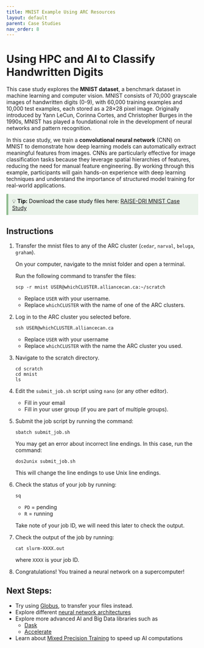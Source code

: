 ```yaml
---
title: MNIST Example Using ARC Resources 
layout: default 
parent: Case Studies
nav_order: 8
---
```


# Using HPC and AI to Classify Handwritten Digits 

This case study explores the **MNIST dataset**, a benchmark dataset in machine learning and computer vision. MNIST consists of 70,000 grayscale images of handwritten digits (0-9), with 60,000 training examples and 10,000 test examples, each stored as a 28×28 pixel image. Originally introduced by Yann LeCun, Corinna Cortes, and Christopher Burges in the 1990s, MNIST has played a foundational role in the development of neural networks and pattern recognition.

In this case study, we train a **convolutional neural network** (CNN) on MNIST to demonstrate how deep learning models can automatically extract meaningful features from images. CNNs are particularly effective for image classification tasks because they leverage spatial hierarchies of features, reducing the need for manual feature engineering. By working through this example, participants will gain hands-on experience with deep learning techniques and understand the importance of structured model training for real-world applications.

<div style="background-color: #eaf3ea; border-left: 5px solid #8FBC8F; padding: 10px; color: black;">
  💡 <strong>Tip:</strong> Download the case study files here:  
  <a href="https://github.com/kwade4/RAISE-DRI/tree/main/workshop_examples/mnist/mnist" target="_blank">
    RAISE-DRI MNIST Case Study 
  </a>
</div>

## Instructions

1. Transfer the mnist files to any of the ARC cluster (`cedar`, `narval`, `beluga`, `graham`).

    On your computer, navigate to the mnist folder and open a terminal.
    
    Run the following command to transfer the files:

    ```console: 
    scp -r mnist USER@whichCLUSTER.alliancecan.ca:~/scratch
    ```  
    * Replace  `USER` with your username. 
    * Replace `whichCLUSTER` with the name of one of the ARC clusters. 


2. Log in to the ARC cluster you selected before.
    ```console
    ssh USER@whichCLUSTER.alliancecan.ca
    ```
    * Replace `USER` with your username
    * Replace `whichCLUSTER` with the name the ARC cluster you used.


3. Navigate to the scratch directory.
    ```console
    cd scratch
    cd mnist
    ls
    ```


4. Edit the `submit_job.sh` script using `nano` (or any other editor). 
    * Fill in your email
    * Fill in your user group (if you are part of multiple groups). 


5. Submit the job script by running the command:
    ```console 
    sbatch submit_job.sh
    ```

    You may get an error about incorrect line endings. In this case, run the command:
    ```console 
    dos2unix submit_job.sh
    ```

    This will change the line endings to use Unix line endings.

6. Check the status of your job by running:
    ```console 
    sq
    ``` 
    * `PD` = pending
    * `R` = running

    Take note of your job ID, we will need this later to check the output.

7. Check the output of the job by running:
    ```console
    cat slurm-XXXX.out
    ```
    where `XXXX` is your job ID.

8. Congratulations! You trained a neural network on a supercomputer!

## Next Steps:
* Try using [Globus](https://docs.alliancecan.ca/wiki/Globus), to transfer your files instead. 
* Explore different [neural network architectures](https://pytorch.org/tutorials/beginner/basics/buildmodel_tutorial.html) 
* Explore more advanced AI and Big Data libraries such as
    * [Dask](https://docs.dask.org/en/stable/10-minutes-to-dask.html)
    * [Accelerate](https://huggingface.co/docs/accelerate/index)
* Learn about [Mixed Precision Training](https://pytorch.org/docs/stable/notes/amp_examples.html) to speed up AI computations 


